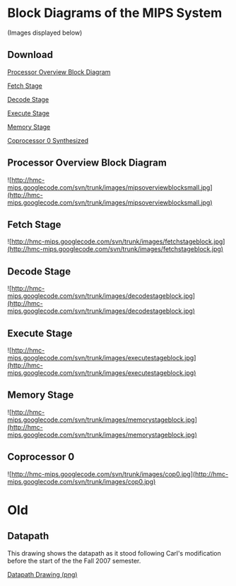 # Block Diagrams of the MIPS System #

(Images displayed below)

## Download ##

[Processor Overview Block Diagram](http://hmc-mips.googlecode.com/svn/trunk/images/mipsoverviewblock.jpg)

[Fetch Stage](http://hmc-mips.googlecode.com/svn/trunk/images/fetchstageblock.jpg)

[Decode Stage](http://hmc-mips.googlecode.com/svn/trunk/images/decodestageblock.jpg)

[Execute Stage](http://hmc-mips.googlecode.com/svn/trunk/images/executestageblock.jpg)

[Memory Stage](http://hmc-mips.googlecode.com/svn/trunk/images/memorystageblock.jpg)

[Coprocessor 0 Synthesized](http://hmc-mips.googlecode.com/svn/trunk/images/cop0block.JPG)

## Processor Overview Block Diagram ##

![http://hmc-mips.googlecode.com/svn/trunk/images/mipsoverviewblocksmall.jpg](http://hmc-mips.googlecode.com/svn/trunk/images/mipsoverviewblocksmall.jpg)

## Fetch Stage ##

![http://hmc-mips.googlecode.com/svn/trunk/images/fetchstageblock.jpg](http://hmc-mips.googlecode.com/svn/trunk/images/fetchstageblock.jpg)

## Decode Stage ##

![http://hmc-mips.googlecode.com/svn/trunk/images/decodestageblock.jpg](http://hmc-mips.googlecode.com/svn/trunk/images/decodestageblock.jpg)

## Execute Stage ##

![http://hmc-mips.googlecode.com/svn/trunk/images/executestageblock.jpg](http://hmc-mips.googlecode.com/svn/trunk/images/executestageblock.jpg)

## Memory Stage ##

![http://hmc-mips.googlecode.com/svn/trunk/images/memorystageblock.jpg](http://hmc-mips.googlecode.com/svn/trunk/images/memorystageblock.jpg)

## Coprocessor 0 ##

![http://hmc-mips.googlecode.com/svn/trunk/images/cop0.jpg](http://hmc-mips.googlecode.com/svn/trunk/images/cop0.jpg)

# Old #

## Datapath ##

This drawing shows the datapath as it stood following Carl's modification before the start of the the Fall 2007 semester.

[Datapath Drawing (png)](http://hmc-mips.googlecode.com/svn/trunk/images/mips_datapath_sketch_bw.png)